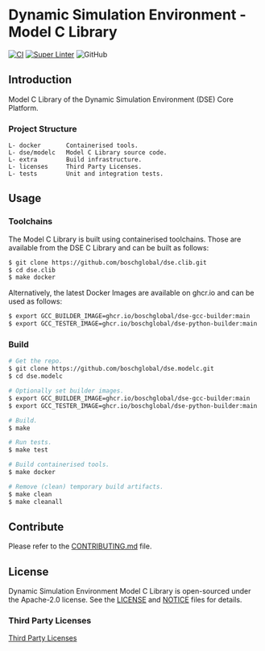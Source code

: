 <!--
Copyright 2023 Robert Bosch GmbH

SPDX-License-Identifier: Apache-2.0
-->

# Dynamic Simulation Environment - Model C Library

[![CI](https://github.com/boschglobal/dse.modelc/actions/workflows/ci.yaml/badge.svg)](https://github.com/boschglobal/dse.modelc/actions/workflows/ci.yaml)
[![Super Linter](https://github.com/boschglobal/dse.modelc/actions/workflows/super_linter.yaml/badge.svg)](https://github.com/boschglobal/dse.modelc/actions/workflows/super_linter.yaml)
![GitHub](https://img.shields.io/github/license/boschglobal/dse.modelc)


## Introduction

Model C Library of the Dynamic Simulation Environment (DSE) Core Platform.


### Project Structure

```
L- docker       Containerised tools.
L- dse/modelc   Model C Library source code.
L- extra        Build infrastructure.
L- licenses     Third Party Licenses.
L- tests        Unit and integration tests.
```


## Usage

### Toolchains

The Model C Library is built using containerised toolchains. Those are
available from the DSE C Library and can be built as follows:

```bash
$ git clone https://github.com/boschglobal/dse.clib.git
$ cd dse.clib
$ make docker
```

Alternatively, the latest Docker Images are available on ghcr.io and can be
used as follows:

```bash
$ export GCC_BUILDER_IMAGE=ghcr.io/boschglobal/dse-gcc-builder:main
$ export GCC_TESTER_IMAGE=ghcr.io/boschglobal/dse-python-builder:main
```


### Build

```bash
# Get the repo.
$ git clone https://github.com/boschglobal/dse.modelc.git
$ cd dse.modelc

# Optionally set builder images.
$ export GCC_BUILDER_IMAGE=ghcr.io/boschglobal/dse-gcc-builder:main
$ export GCC_TESTER_IMAGE=ghcr.io/boschglobal/dse-python-builder:main

# Build.
$ make

# Run tests.
$ make test

# Build containerised tools.
$ make docker

# Remove (clean) temporary build artifacts.
$ make clean
$ make cleanall
```


## Contribute

Please refer to the [CONTRIBUTING.md](./CONTRIBUTING.md) file.


## License

Dynamic Simulation Environment Model C Library is open-sourced under the
Apache-2.0 license.
See the [LICENSE](LICENSE) and [NOTICE](./NOTICE) files for details.


### Third Party Licenses

[Third Party Licenses](licenses/)
